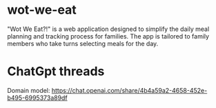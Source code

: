 # wot-we-eat
"Wot We Eat?!" is a web application designed to simplify the daily meal planning and tracking process for families. The app is tailored to family members who take turns selecting meals for the day. 

# ChatGpt threads
Domain model: https://chat.openai.com/share/4b4a59a2-4658-452e-b495-6995373a89df 
